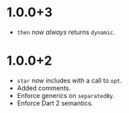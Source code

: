 # 1.0.0+3
* `then` now *always* returns `dynamic`.

# 1.0.0+2
* `star` now includes with a call to `opt`.
* Added comments.
* Enforce generics on `separatedBy`.
* Enforce Dart 2 semantics.